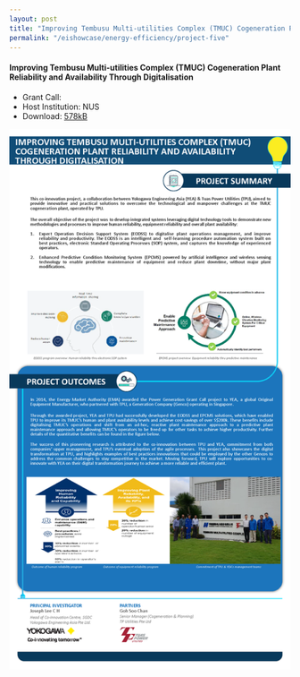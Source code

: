 ```yaml
---
layout: post
title: "Improving Tembusu Multi-utilities Complex (TMUC) Cogeneration Plant Reliability and Availability Through Digitalisation"
permalink: "/eishowcase/energy-efficiency/project-five"
---
```

#### Improving Tembusu Multi-utilities Complex (TMUC) Cogeneration Plant Reliability and Availability Through Digitalisation
* Grant Call: 
* Host Institution: NUS
* Download: [578kB](/files/showcase/energy_efficiency_05.pdf)

![Improving Tembusu Multi-utilities Complex (TMUC) Cogeneration Plant Reliability and Availability Through Digitalisation](/images/showcase/energy_efficiency_05.png)
